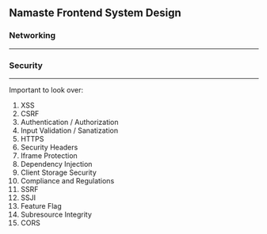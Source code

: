 ## Namaste Frontend System Design

### Networking

---

### Security

---

Important to look over:

1. XSS
2. CSRF
3. Authentication / Authorization
4. Input Validation / Sanatization
5. HTTPS
6. Security Headers
7. Iframe Protection
8. Dependency Injection
9. Client Storage Security
10. Compliance and Regulations
11. SSRF
12. SSJI
13. Feature Flag
14. Subresource Integrity
15. CORS

